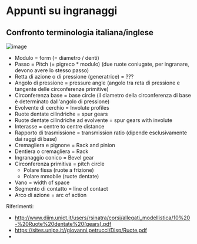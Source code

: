 # Appunti su ingranaggi

## Confronto terminologia italiana/inglese

![image](https://github.com/jumpjack/heliostat/assets/1620953/522e44b2-b60e-4378-b441-adfee8d7489d)

- Modulo = form  (= diametro / denti)
- Passo = Pitch   (= pigreco * modulo) (due ruote coniugate, per ingranare, devono avere lo stesso passo)
- Retta di azione o di pressione (generatrice) = ???
- Angolo di pressione = pressure angle (angolo tra reta di pressione e tangente delle circonferenze primitive)
- Circonferenza base = base circle   (il diametro della circonferenza di base è determinato dall'angolo di pressione)
- Evolvente di cerchio = Involute profiles
- Ruote dentate cilindriche = spur gears
- Ruote dentate cilindriche ad evolvente = spur gears with involute
- Interasse = centre to centre distance
- Rapporto di trasmissione = transmission ratio  (dipende esclusivamente dai raggi di base)
- Cremagliera e pignone = Rack and pinion
- Dentiera o cremagliera = Rack
- Ingranaggio conico = Bevel gear
- Circonferenza primitiva = pitch circle
   - Polare fissa (ruote a frizione)
   - Polare mmobile (ruote dentate)
- Vano = width of space
- Segmento di contatto = line of contact
- Arco di azione = arc of action



Riferimenti:
- http://www.diim.unict.it/users/rsinatra/corsi/allegati_modellistica/10%20-%20Ruote%20dentate%20(gears).pdf
- https://sites.unipa.it//giovanni.petrucci/Disp/Ruote.pdf
- 
